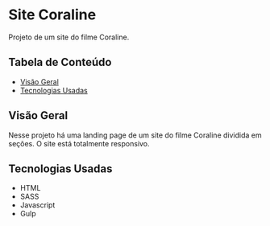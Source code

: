 # Site Coraline

Projeto de um site do filme Coraline.

## Tabela de Conteúdo

- [Visão Geral](#vis%C3%A3o-geral)
- [Tecnologias Usadas](#tecnologias-usadas)

## Visão Geral

Nesse projeto há uma landing page de um site do filme Coraline dividida em seções. O site está totalmente responsivo.

## Tecnologias Usadas

- HTML
- SASS
- Javascript
- Gulp